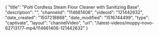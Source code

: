 {
    "title": "Polti Cordless Steam Floor Cleaner with Sanitizing Base",
    "description": "",
    "channelid": "114661406",
    "videoid": "121442632",
    "date_created": "1507218868",
    "date_modified": "1516744499",
    "type": "captivate",
    "layout": "channelVideo",
    "url": "\/latest-videos\/moppy-novo-62713177-mp4\/114661406-121442632"
}